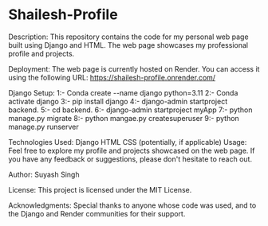 # Shailesh-Profile

Description:
This repository contains the code for my personal web page built using Django and HTML. The web page showcases my professional profile and projects.

Deployment:
The web page is currently hosted on Render. You can access it using the following URL: https://shailesh-profile.onrender.com/

Django Setup:
 1:- Conda create --name django python=3.11
 2:- Conda activate  django
 3:- pip install django
 4:- django-admin  startproject backend.
 5:- cd backend.
 6:- django-admin startproject myApp
 7:- python manage.py migrate
 8:- python mangae.py createsuperuser
 9:- python manage.py runserver 

Technologies Used:
Django
HTML
CSS (potentially, if applicable)
Usage:
Feel free to explore my profile and projects showcased on the web page. If you have any feedback or suggestions, please don't hesitate to reach out.

Author:
Suyash Singh

License:
This project is licensed under the MIT License.

Acknowledgments:
Special thanks to anyone whose code was used, and to the Django and Render communities for their support.
